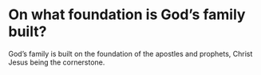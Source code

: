 # On what foundation is God’s family built?

God’s family is built on the foundation of the apostles and prophets, Christ Jesus being the cornerstone.
